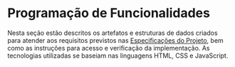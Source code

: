 # Programação de Funcionalidades

Nesta seção estão descritos os artefatos e estruturas de dados criados para atender aos requisitos previstos nas <a href="docs/Etapa1Especificacao.md">Especificações do Projeto</a>, bem como as instruções para acesso e verificação da implementação. As tecnologias utilizadas se baseiam nas linguagens HTML, CSS e JavaScript.